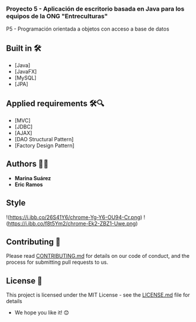 ### Proyecto 5 - Aplicación de escritorio basada en Java para los equipos de la ONG "Entreculturas"

P5 - Programación orientada a objetos con acceso a base de datos


## Built in 🛠️

* [Java]
* [JavaFX]
* [MySQL]
* [JPA]

## Applied requirements 🛠️🔍

* [MVC]
* [JDBC]
* [AJAX]
* [DAO Structural Pattern]
* [Factory Design Pattern]

## Authors 👩👨

* **Marina Suárez** 
* **Eric Ramos** 

## Style 

!(https://i.ibb.co/26S41Y6/chrome-Yg-Y6-OU94-Cr.png)
!(https://i.ibb.co/f8t5Ym2/chrome-Ek2-ZBZ1-Uwe.png)

## Contributing 📄

Please read [CONTRIBUTING.md](https://gist.github.com/PurpleBooth/b24679402957c63ec426) for details on our code of conduct, and the process for submitting pull requests to us.

## License 📄

This project is licensed under the MIT License - see the [LICENSE.md](LICENSE.md) file for details

* We hope you like it! 😊
